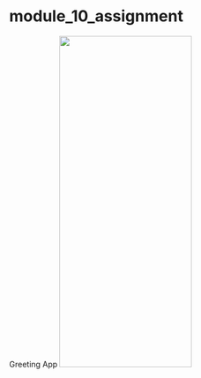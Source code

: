 # module_10_assignment

Greeting App
<img src = "https://github.com/user-attachments/assets/13fb984c-1e4b-4960-ae51-343770ce549d" height = "600" width = "240">
